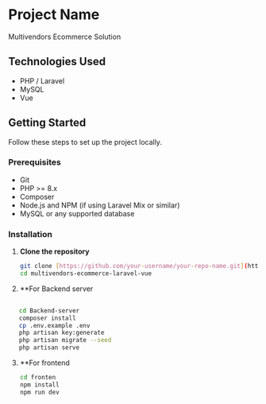 # Project Name

Multivendors Ecommerce Solution

## Technologies Used

- PHP / Laravel 
- MySQL
- Vue

## Getting Started

Follow these steps to set up the project locally.

### Prerequisites

- Git
- PHP >= 8.x
- Composer
- Node.js and NPM (if using Laravel Mix or similar)
- MySQL or any supported database

### Installation

1. **Clone the repository**
   ```bash
   git clone [https://github.com/your-username/your-repo-name.git](https://github.com/devbik069/multivendors-ecommerce-laravel-vue.git)
   cd multivendors-ecommerce-laravel-vue

2. **For Backend server
   
```bash
   
   cd Backend-server
   composer install
   cp .env.example .env
   php artisan key:generate
   php artisan migrate --seed
   php artisan serve
```
3. **For frontend
   ```bash
   cd fronten
   npm install
   npm run dev


   
